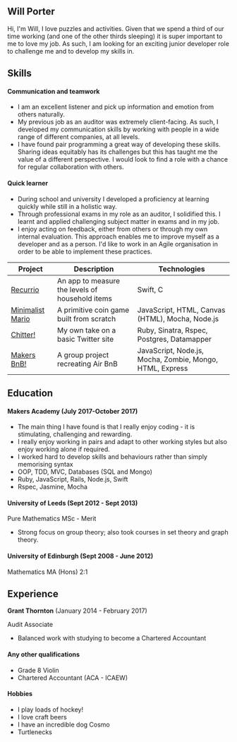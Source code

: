 ## Will Porter

Hi, I'm Will, I love puzzles and activities. Given that we spend a third of our time working (and one of the other thirds sleeping) it is super important to me to love my job. As such, I am looking for an exciting junior developer role to challenge me and to develop my skills in.


## Skills

#### Communication and teamwork

- I am an excellent listener and pick up information and emotion from others naturally.
- My previous job as an auditor was extremely client-facing. As such, I developed my communication skills by working with people in a wide range of different companies, at all levels.
- I have found pair programming a great way of developing these skills. Sharing ideas equitably has its challenges but this has taught me the value of a different perspective. I would look to find a role with a chance for regular collaboration with others.

#### Quick learner

- During school and university I developed a proficiency at learning quickly while still in a holistic way.
- Through professional exams in my role as an auditor, I solidified this. I learnt and applied challenging subject matter in exams and in my job.
- I enjoy acting on feedback, either from others or through my own internal evaluation. This approach enables me to improve myself as a developer and as a person. I'd like to work in an Agile organisation in order to be able to implement these practices.

| Project  | Description | Technologies |
| ------------- | ------------- | ------------- |
| <a href="https://github.com/alessiobortone2/Recurrio3">Recurrio</a> | An app to measure the levels of household items | Swift, C |
| <a href="https://github.com/nick-otter/marryo-land">Minimalist Mario</a> | A primitive coin game built from scratch | JavaScript, HTML, Canvas (HTML), Mocha, Node.js |
| <a href="https://github.com/willjsporter/chitter-challenge">Chitter!</a> | My own take on a basic Twitter site | Ruby, Sinatra, Rspec, Postgres, Datamapper |
| <a href="https://github.com/willjsporter/makersbnb/">Makers BnB!</a> | A group project recreating Air BnB | JavaScript, Node.js, Mocha, Zombie, Mongo, HTML, Express |

## Education

#### Makers Academy (July 2017-October 2017)

- The main thing I have found is that I really enjoy coding - it is stimulating, challenging and rewarding.
- I really enjoy working in pairs and adapt to other working styles but also enjoy working alone if required.
- I worked hard to develop skills and behaviours rather than simply memorising syntax
- OOP, TDD, MVC, Databases (SQL and Mongo)
- Ruby, JavaScript, Rails, Node.js, Swift
- Rspec, Jasmine, Mocha

#### University of Leeds (Sept 2012 - Sept 2013)

Pure Mathematics MSc - Merit
- Strong focus on group theory; also took courses in set theory and graph theory.

#### University of Edinburgh (Sept 2008 - June 2012)

Mathematics MA (Hons) 2:1

## Experience

**Grant Thornton** (January 2014 - February 2017)

Audit Associate
- Balanced work with studying to become a Chartered Accountant

#### Any other qualifications

- Grade 8 Violin
- Chartered Accountant (ACA - ICAEW)


#### Hobbies
- I play loads of hockey!
- I love craft beers
- I have an incredible dog Cosmo
- Turtlenecks
